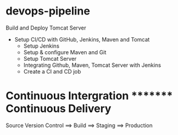 # devops-pipeline

Build and Deploy Tomcat Server

* Setup CI/CD with GitHub, Jenkins, Maven and Tomcat
    * Setup Jenkins
    * Setup & configure Maven and Git
    * Setup Tomcat Server
    * Integrating Github, Maven, Tomcat Server with Jenkins
    * Create a CI and CD job



Continuous Intergration ******* Continuous Delivery 
============================================================
Source Version Control ==> Build ==> Staging ==> Production
